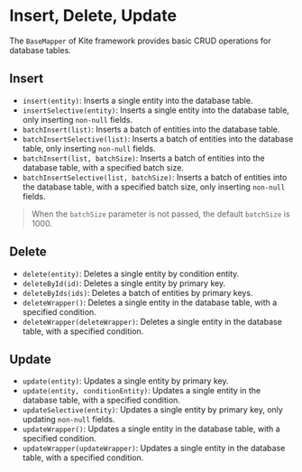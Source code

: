 # Insert, Delete, Update

The `BaseMapper` of Kite framework provides basic CRUD operations for database tables.

## Insert

 * `insert(entity)`: Inserts a single entity into the database table.
 * `insertSelective(entity)`: Inserts a single entity into the database table, only inserting `non-null` fields.
 * `batchInsert(list)`: Inserts a batch of entities into the database table.
 * `batchInsertSelective(list)`: Inserts a batch of entities into the database table, only inserting `non-null` fields.
 * `batchInsert(list, batchSize)`: Inserts a batch of entities into the database table, with a specified batch size.
 * `batchInsertSelective(list, batchSize)`: Inserts a batch of entities into the database table, with a specified batch size, only inserting `non-null` fields.

 > When the `batchSize` parameter is not passed, the default `batchSize` is 1000.

## Delete

 * `delete(entity)`: Deletes a single entity by condition entity.
 * `deleteById(id)`: Deletes a single entity by primary key.
 * `deleteByIds(ids)`: Deletes a batch of entities by primary keys.
 * `deleteWrapper()`: Deletes a single entity in the database table, with a specified condition.
 * `deleteWrapper(deleteWrapper)`: Deletes a single entity in the database table, with a specified condition.

## Update

 * `update(entity)`: Updates a single entity by primary key.
 * `update(entity, conditionEntity)`: Updates a single entity in the database table, with a specified condition.
 * `updateSelective(entity)`: Updates a single entity by primary key, only updating `non-null` fields.
 * `updateWrapper()`: Updates a single entity in the database table, with a specified condition.
 * `updateWrapper(updateWrapper)`: Updates a single entity in the database table, with a specified condition.
